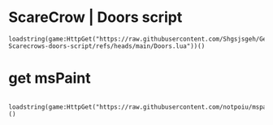 # ScareCrow | Doors script

    loadstring(game:HttpGet("https://raw.githubusercontent.com/Shgsjsgeh/Get-Scarecrows-doors-script/refs/heads/main/Doors.lua"))()
 # get msPaint

     loadstring(game:HttpGet("https://raw.githubusercontent.com/notpoiu/mspaint/main/main.lua"))()
